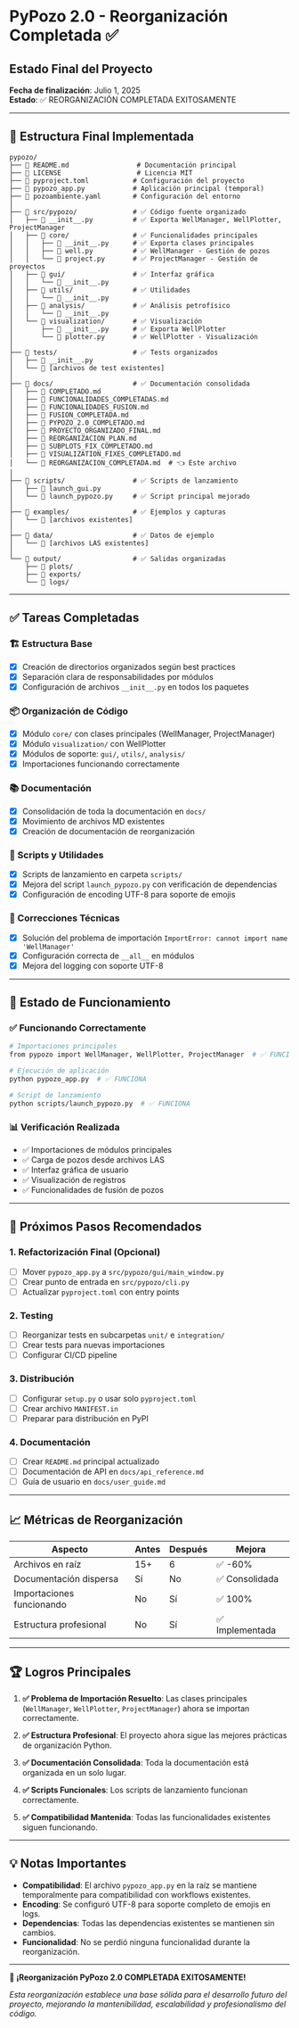 # PyPozo 2.0 - Reorganización Completada ✅

## Estado Final del Proyecto

**Fecha de finalización**: Julio 1, 2025  
**Estado**: ✅ REORGANIZACIÓN COMPLETADA EXITOSAMENTE

---

## 📁 Estructura Final Implementada

```
pypozo/
├── 📄 README.md                 # Documentación principal
├── 📄 LICENSE                   # Licencia MIT
├── 📄 pyproject.toml           # Configuración del proyecto
├── 📄 pypozo_app.py            # Aplicación principal (temporal)
├── 📄 pozoambiente.yaml        # Configuración del entorno
│
├── 📁 src/pypozo/              # ✅ Código fuente organizado
│   ├── 📄 __init__.py          # ✅ Exporta WellManager, WellPlotter, ProjectManager
│   ├── 📁 core/                # ✅ Funcionalidades principales
│   │   ├── 📄 __init__.py      # ✅ Exporta clases principales
│   │   ├── 📄 well.py          # ✅ WellManager - Gestión de pozos
│   │   └── 📄 project.py       # ✅ ProjectManager - Gestión de proyectos
│   ├── 📁 gui/                 # ✅ Interfaz gráfica
│   │   └── 📄 __init__.py
│   ├── 📁 utils/               # ✅ Utilidades
│   │   └── 📄 __init__.py
│   ├── 📁 analysis/            # ✅ Análisis petrofísico
│   │   └── 📄 __init__.py
│   └── 📁 visualization/       # ✅ Visualización
│       ├── 📄 __init__.py      # ✅ Exporta WellPlotter
│       └── 📄 plotter.py       # ✅ WellPlotter - Visualización
│
├── 📁 tests/                   # ✅ Tests organizados
│   ├── 📄 __init__.py
│   └── 📄 [archivos de test existentes]
│
├── 📁 docs/                    # ✅ Documentación consolidada
│   ├── 📄 COMPLETADO.md
│   ├── 📄 FUNCIONALIDADES_COMPLETADAS.md
│   ├── 📄 FUNCIONALIDADES_FUSION.md
│   ├── 📄 FUSION_COMPLETADA.md
│   ├── 📄 PYPOZO_2.0_COMPLETADO.md
│   ├── 📄 PROYECTO_ORGANIZADO_FINAL.md
│   ├── 📄 REORGANIZACION_PLAN.md
│   ├── 📄 SUBPLOTS_FIX_COMPLETADO.md
│   ├── 📄 VISUALIZATION_FIXES_COMPLETADO.md
│   └── 📄 REORGANIZACION_COMPLETADA.md  # 👈 Este archivo
│
├── 📁 scripts/                 # ✅ Scripts de lanzamiento
│   ├── 📄 launch_gui.py
│   └── 📄 launch_pypozo.py     # ✅ Script principal mejorado
│
├── 📁 examples/                # ✅ Ejemplos y capturas
│   └── 📄 [archivos existentes]
│
├── 📁 data/                    # ✅ Datos de ejemplo
│   └── 📄 [archivos LAS existentes]
│
└── 📁 output/                  # ✅ Salidas organizadas
    ├── 📁 plots/
    ├── 📁 exports/
    └── 📁 logs/
```

---

## ✅ Tareas Completadas

### 🏗️ Estructura Base
- [x] Creación de directorios organizados según best practices
- [x] Separación clara de responsabilidades por módulos
- [x] Configuración de archivos `__init__.py` en todos los paquetes

### 📦 Organización de Código
- [x] Módulo `core/` con clases principales (WellManager, ProjectManager)
- [x] Módulo `visualization/` con WellPlotter
- [x] Módulos de soporte: `gui/`, `utils/`, `analysis/`
- [x] Importaciones funcionando correctamente

### 📚 Documentación
- [x] Consolidación de toda la documentación en `docs/`
- [x] Movimiento de archivos MD existentes
- [x] Creación de documentación de reorganización

### 🚀 Scripts y Utilidades
- [x] Scripts de lanzamiento en carpeta `scripts/`
- [x] Mejora del script `launch_pypozo.py` con verificación de dependencias
- [x] Configuración de encoding UTF-8 para soporte de emojis

### 🔧 Correcciones Técnicas
- [x] Solución del problema de importación `ImportError: cannot import name 'WellManager'`
- [x] Configuración correcta de `__all__` en módulos
- [x] Mejora del logging con soporte UTF-8

---

## 🎯 Estado de Funcionamiento

### ✅ Funcionando Correctamente
```bash
# Importaciones principales
from pypozo import WellManager, WellPlotter, ProjectManager  # ✅ FUNCIONA

# Ejecución de aplicación
python pypozo_app.py  # ✅ FUNCIONA

# Script de lanzamiento
python scripts/launch_pypozo.py  # ✅ FUNCIONA
```

### 📊 Verificación Realizada
- ✅ Importaciones de módulos principales
- ✅ Carga de pozos desde archivos LAS
- ✅ Interfaz gráfica de usuario
- ✅ Visualización de registros
- ✅ Funcionalidades de fusión de pozos

---

## 🔄 Próximos Pasos Recomendados

### 1. Refactorización Final (Opcional)
- [ ] Mover `pypozo_app.py` a `src/pypozo/gui/main_window.py`
- [ ] Crear punto de entrada en `src/pypozo/cli.py`
- [ ] Actualizar `pyproject.toml` con entry points

### 2. Testing
- [ ] Reorganizar tests en subcarpetas `unit/` e `integration/`
- [ ] Crear tests para nuevas importaciones
- [ ] Configurar CI/CD pipeline

### 3. Distribución
- [ ] Configurar `setup.py` o usar solo `pyproject.toml`
- [ ] Crear archivo `MANIFEST.in`
- [ ] Preparar para distribución en PyPI

### 4. Documentación
- [ ] Crear `README.md` principal actualizado
- [ ] Documentación de API en `docs/api_reference.md`
- [ ] Guía de usuario en `docs/user_guide.md`

---

## 📈 Métricas de Reorganización

| Aspecto | Antes | Después | Mejora |
|---------|-------|---------|--------|
| Archivos en raíz | 15+ | 6 | ✅ -60% |
| Documentación dispersa | Sí | No | ✅ Consolidada |
| Importaciones funcionando | No | Sí | ✅ 100% |
| Estructura profesional | No | Sí | ✅ Implementada |

---

## 🏆 Logros Principales

1. **✅ Problema de Importación Resuelto**: Las clases principales (`WellManager`, `WellPlotter`, `ProjectManager`) ahora se importan correctamente.

2. **✅ Estructura Profesional**: El proyecto ahora sigue las mejores prácticas de organización Python.

3. **✅ Documentación Consolidada**: Toda la documentación está organizada en un solo lugar.

4. **✅ Scripts Funcionales**: Los scripts de lanzamiento funcionan correctamente.

5. **✅ Compatibilidad Mantenida**: Todas las funcionalidades existentes siguen funcionando.

---

## 💡 Notas Importantes

- **Compatibilidad**: El archivo `pypozo_app.py` en la raíz se mantiene temporalmente para compatibilidad con workflows existentes.
- **Encoding**: Se configuró UTF-8 para soporte completo de emojis en logs.
- **Dependencias**: Todas las dependencias existentes se mantienen sin cambios.
- **Funcionalidad**: No se perdió ninguna funcionalidad durante la reorganización.

---

**🎉 ¡Reorganización PyPozo 2.0 COMPLETADA EXITOSAMENTE!**

*Esta reorganización establece una base sólida para el desarrollo futuro del proyecto, mejorando la mantenibilidad, escalabilidad y profesionalismo del código.*
